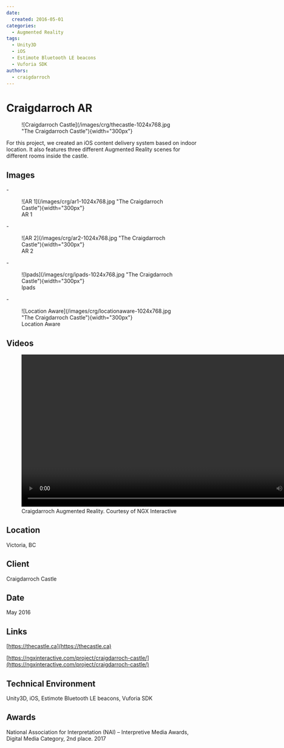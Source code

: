 ```yaml
---
date:
  created: 2016-05-01
categories:
  - Augmented Reality
tags:
  - Unity3D
  - iOS
  - Estimote Bluetooth LE beacons
  - Vuforia SDK
authors:
  - craigdarroch
---
```


# Craigdarroch AR

<figure markdown="1">
![Craigdarroch Castle](/images/crg/thecastle-1024x768.jpg "The Craigdarroch Castle"){width="300px"}
</figure>

For this project, we created an iOS content delivery system based on indoor location. It also features three different Augmented Reality scenes for different rooms inside the castle.

<!-- more -->
## Images

<div class="grid cards" markdown>
- <figure markdown> ![AR 1](/images/crg/ar1-1024x768.jpg "The Craigdarroch Castle"){width="300px"} <figcaption>AR 1</figcaption></figure>  
- <figure markdown> ![AR 2](/images/crg/ar2-1024x768.jpg "The Craigdarroch Castle"){width="300px"} <figcaption>AR 2</figcaption></figure>  
- <figure markdown> ![Ipads](/images/crg/ipads-1024x768.jpg "The Craigdarroch Castle"){width="300px"} <figcaption>Ipads</figcaption></figure>  
- <figure markdown> ![Location Aware](/images/crg/locationaware-1024x768.jpg "The Craigdarroch Castle"){width="300px"} <figcaption>Location Aware</figcaption></figure>  
</div>

## Videos

<figure markdown="1">
  <video width="800"  controls>
      <source src="https://test-ngx.pantheonsite.io/wp-content/uploads/2025/02/craigdarroh-video-for-site-no-audio-edited-1.mp4" type="video/mp4">
  </video>
  <figcaption>Craigdarroch Augmented Reality. Courtesy of NGX Interactive</figcaption>
</figure>

## Location
Victoria, BC

## Client
Craigdarroch Castle

## Date
May 2016

## Links
[https://thecastle.ca](https://thecastle.ca)

[https://ngxinteractive.com/project/craigdarroch-castle/](https://ngxinteractive.com/project/craigdarroch-castle/)

## Technical Environment
Unity3D, iOS, Estimote Bluetooth LE beacons, Vuforia SDK

## Awards
National Association for Interpretation (NAI) – Interpretive Media Awards, Digital Media Category, 2nd place. 2017